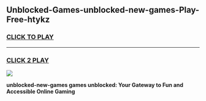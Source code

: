 
## Unblocked-Games-unblocked-new-games-Play-Free-htykz
<h3>
<a href="https://premium76.site?title=unblocked-new-games&ref=12A">CLICK TO PLAY</a></h3>
<hr>

<h3>
<a href="https://premium76.site?title=unblocked-new-games&ref=12A">CLICK 2 PLAY</a>
  
</h3>

<a href="https://premium76.site?title=unblocked-new-games&ref=12A"><img src="https://clearcache.store/games.png"></a>


**unblocked-new-games games unblocked: Your Gateway to Fun and Accessible Online Gaming**
